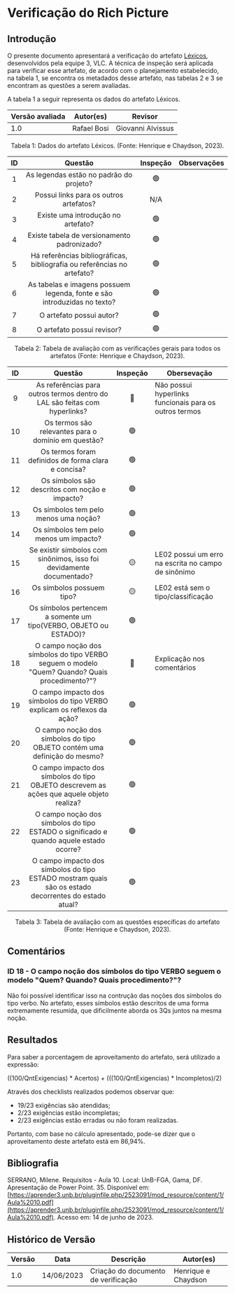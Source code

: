 # Verificação do Rich Picture

## Introdução

O presente documento apresentará a verificação do artefato [Léxicos](https://requisitos-de-software.github.io/2023.1-VLC/#/modelagem/lexicos), desenvolvidos pela equipe 3, VLC. A técnica de inspeção será aplicada para verificar esse artefato, de acordo com o planejamento estabelecido, na tabela 1, se encontra os metadados desse artefato, nas tabelas 2 e 3 se encontram as questões a serem avaliadas.

A tabela 1 a seguir representa os dados do artefato Léxicos.

| Versão avaliada | Autor(es)   | Revisor           |
| ---------------- | ----------- | ----------------- |
| 1.0              | Rafael Bosi | Giovanni Alvissus |

<div style="text-align: center">
<p> Tabela 1: Dados do artefato Léxicos. (Fonte: Henrique e Chaydson, 2023). </p>
</div>

| ID |                                   Questão                                   | Inspeção | Observações |
| :-: | :---------------------------------------------------------------------------: | :--------: | ------------- |
| 1 |                   As legendas estão no padrão do projeto?                   |     🟢     |               |
| 2 |                    Possui links para os outros artefatos?                    |    N/A    |               |
| 3 |                     Existe uma introdução no artefato?                     |     🟢     |               |
| 4 |                  Existe tabela de versionamento padronizado?                  |     🟢     |               |
| 5 | Há referências bibliográficas, bibliografia ou referências no artefato? |     🟢     |               |
| 6 |   As tabelas e imagens possuem legenda, fonte e são introduzidas no texto?   |     🟢     |               |
| 7 |                           O artefato possui autor?                           |     🟢     |               |
| 8 |                          O artefato possui revisor?                          |     🟢     |               |

<div style="text-align: center">
<p> Tabela 2: Tabela de avaliação com as verificações gerais para todos os artefatos (Fonte: Henrique e Chaydson, 2023). </p>
</div>

| ID |                                                Questão                                                | Inspeção | Obersevação                                           |
| :-: | :----------------------------------------------------------------------------------------------------: | :--------: | ------------------------------------------------------- |
| 9 |              As referências para outros termos dentro do LAL são feitas com hyperlinks?              |     🔴     | Não possui hyperlinks funcionais para os outros termos |
| 10 |                         Os termos são relevantes para o domínio em questão?                         |     🟢     |                                                         |
| 11 |                          Os termos foram definidos de forma clara e concisa?                          |     🟢     |                                                         |
| 12 |                           Os símbolos são descritos com noção e impacto?                           |     🟢     |                                                         |
| 13 |                                Os símbolos tem pelo menos uma noção?                                |     🟢     |                                                         |
| 14 |                                Os símbolos tem pelo menos um impacto?                                |     🟢     |                                                         |
| 15 |                 Se existir símbolos com sinônimos, isso foi devidamente documentado?                 |     🟡     | LE02 possui um erro na escrita no campo de sinônimo    |
| 16 |                                       Os símbolos possuem tipo?                                       |     🟡     | LE02 está sem o tipo/classificação                   |
| 17 |                   Os símbolos pertencem a somente um tipo(VERBO, OBJETO ou ESTADO)?                   |     🟢     |                                                         |
| 18 |    O campo noção dos símbolos do tipo VERBO seguem o modelo "Quem? Quando? Quais procedimento?"?    |     🔴     | Explicação nos comentários                           |
| 19 |              O campo impacto dos símbolos do tipo VERBO explicam os reflexos da ação?              |     🟢     |                                                         |
| 20 |             O campo noção dos símbolos do tipo OBJETO contém uma definição do mesmo?             |     🟢     |                                                         |
| 21 |      O campo impacto dos símbolos do tipo OBJETO descrevem as ações que aquele objeto realiza?      |     🟢     |                                                         |
| 22 |       O campo noção dos símbolos do tipo ESTADO o significado e quando aquele estado ocorre?       |     🟢     |                                                         |
| 23 | O campo impacto dos símbolos do tipo ESTADO mostram quais são os estado decorrentes do estado atual? |     🟢     |                                                         |

<div style="text-align: center">
<p> Tabela 3: Tabela de avaliação com as questões específicas do artefato (Fonte: Henrique e Chaydson, 2023). </p>
</div>

## Comentários

### ID 18 - O campo noção dos símbolos do tipo VERBO seguem o modelo "Quem? Quando? Quais procedimento?"?

Não foi possível identificar isso na contrução das noções dos símbolos do tipo verbo. No artefato, esses símbolos estão descritos de uma forma extremamente resumida, que dificilmente aborda os 3Qs juntos na mesma noção.

## Resultados

Para saber a porcentagem de aproveitamento do artefato, será utilizado a expressão:

((100/QntExigencias) * Acertos) + (((100/QntExigencias) * Incompletos)/2)

Através dos checklists realizados podemos observar que:

* 19/23 exigências são atendidas;
* 2/23 exigências estão incompletas;
* 2/23 exigências estão erradas ou não foram realizadas.

Portanto, com base no cálculo apresentado, pode-se dizer que o aproveitamento deste artefato está em 86,94%.

## Bibliografia

 SERRANO, Milene. Requisitos - Aula 10. Local: UnB-FGA, Gama, DF. Apresentação de Power Point. 35. Disponível em: [https://aprender3.unb.br/pluginfile.php/2523091/mod_resource/content/1/Aula%2010.pdf](https://aprender3.unb.br/pluginfile.php/2523091/mod_resource/content/1/Aula%2010.pdf). Acesso em: 14 de junho de 2023.

## Histórico de Versão

| Versão | Data       | Descrição                             | Autor(es)           |
| ------- | ---------- | --------------------------------------- | ------------------- |
| 1.0     | 14/06/2023 | Criação do documento de verificação | Henrique e Chaydson |
